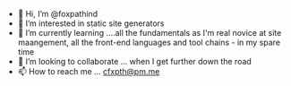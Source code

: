 - 👋 Hi, I’m @foxpathind
- 👀 I’m interested in static site generators
- 🌱 I’m currently learning ....all the fundamentals as I'm real novice at site maangement, all the front-end languages and tool chains - in my spare time
- 💞️ I’m looking to collaborate ... when I get further down the road
- 📫 How to reach me ... cfxpth@pm.me

<!---
foxpathind/foxpathind is a ✨ special ✨ repository because its `README.md` (this file) appears on your GitHub profile.
You can click the Preview link to take a look at your changes.
--->
